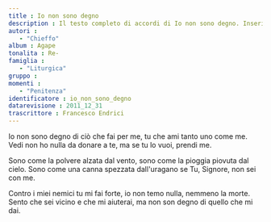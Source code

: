 ```yaml
--- 
title : Io non sono degno
description : Il testo completo di accordi di Io non sono degno. Inseriscila nel tuo canzoniere!
autori : 
   - "Chieffo"
album : Agape
tonalita : Re-
famiglia : 
   - "Liturgica"
gruppo : 
momenti : 
   - "Penitenza"
identificatore : io_non_sono_degno
datarevisione : 2011_12_31
trascrittore : Francesco Endrici
--- 
```




Io non sono degno di ciò che fai per me,
tu che ami tanto uno come me.
Vedi non ho nulla da donare a te,
ma se tu lo vuoi, prendi me.


Sono come la polvere alzata dal vento,
sono come la pioggia piovuta dal cielo.
Sono come una canna spezzata dall'uragano
se Tu, Signore, non sei con me.


Contro i miei nemici tu mi fai forte,
io non temo nulla, nemmeno la morte.
Sento che sei vicino e che mi aiuterai,
ma non son degno di quello che mi dai.



